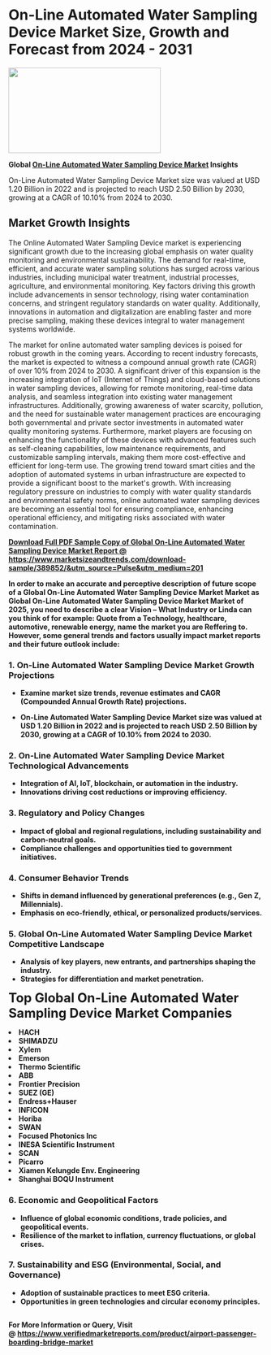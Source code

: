 <H1>On-Line Automated Water Sampling Device Market Size, Growth and Forecast from 2024 - 2031</H1><img class="aligncenter size-medium wp-image-584254" src="https://thirdeyenews.in/wp-content/uploads/2024/09/Global-Market-Research-300x168.jpeg" alt="" width="300" height="168" /><p><strong>Global&nbsp;<a href="https://www.marketsizeandtrends.com/download-sample/389852/&amp;utm_source=Pulse&amp;utm_medium=201">On-Line Automated Water Sampling Device Market</a> Insights</strong></p><p>On-Line Automated Water Sampling Device Market size was valued at USD 1.20 Billion in 2022 and is projected to reach USD 2.50 Billion by 2030, growing at a CAGR of 10.10% from 2024 to 2030.</p><p><h2>Market Growth Insights</h2> <p>The Online Automated Water Sampling Device market is experiencing significant growth due to the increasing global emphasis on water quality monitoring and environmental sustainability. The demand for real-time, efficient, and accurate water sampling solutions has surged across various industries, including municipal water treatment, industrial processes, agriculture, and environmental monitoring. Key factors driving this growth include advancements in sensor technology, rising water contamination concerns, and stringent regulatory standards on water quality. Additionally, innovations in automation and digitalization are enabling faster and more precise sampling, making these devices integral to water management systems worldwide.</p> <p><strong><a href="#"></a></strong></p> <p>The market for online automated water sampling devices is poised for robust growth in the coming years. According to recent industry forecasts, the market is expected to witness a compound annual growth rate (CAGR) of over 10% from 2024 to 2030. A significant driver of this expansion is the increasing integration of IoT (Internet of Things) and cloud-based solutions in water sampling devices, allowing for remote monitoring, real-time data analysis, and seamless integration into existing water management infrastructures. Additionally, growing awareness of water scarcity, pollution, and the need for sustainable water management practices are encouraging both governmental and private sector investments in automated water quality monitoring systems. Furthermore, market players are focusing on enhancing the functionality of these devices with advanced features such as self-cleaning capabilities, low maintenance requirements, and customizable sampling intervals, making them more cost-effective and efficient for long-term use. The growing trend toward smart cities and the adoption of automated systems in urban infrastructure are expected to provide a significant boost to the market's growth. With increasing regulatory pressure on industries to comply with water quality standards and environmental safety norms, online automated water sampling devices are becoming an essential tool for ensuring compliance, enhancing operational efficiency, and mitigating risks associated with water contamination. <p><strong><a href="#"></p><p><span class=""><strong>Download Full PDF Sample Copy of Global On-Line Automated Water Sampling Device Market Report</strong> @ <a href="https://www.marketsizeandtrends.com/download-sample/389852/&amp;utm_source=Pulse&amp;utm_medium=201" target="_blank">https://www.marketsizeandtrends.com/download-sample/389852/&amp;utm_source=Pulse&amp;utm_medium=201</a></span></p><p>In order to make an accurate and perceptive description of future scope of a Global&nbsp;On-Line Automated Water Sampling Device Market Market as Global&nbsp;On-Line Automated Water Sampling Device Market Market of 2025, you need to describe a clear Vision &ndash; What Industry or Linda can you think of for example: Quote from a Technology, healthcare, automotive, renewable energy, name the market you are Reffering to. However, some general trends and factors usually impact market reports and their future outlook include:</p><h3>1.&nbsp;<strong>On-Line Automated Water Sampling Device Market Growth Projections</strong></h3><ul><li>Examine market size trends, revenue estimates and CAGR (Compounded Annual Growth Rate) projections.</li><li><p>On-Line Automated Water Sampling Device Market size was valued at USD 1.20 Billion in 2022 and is projected to reach USD 2.50 Billion by 2030, growing at a CAGR of 10.10% from 2024 to 2030.</p></li></ul><h3>2.&nbsp;<strong>On-Line Automated Water Sampling Device Market Technological Advancements</strong></h3><ul><li>Integration of AI, IoT, blockchain, or automation in the industry.</li><li>Innovations driving cost reductions or improving efficiency.</li></ul><h3>3.&nbsp;<strong>Regulatory and Policy Changes</strong></h3><ul><li>Impact of global and regional regulations, including sustainability and carbon-neutral goals.</li><li>Compliance challenges and opportunities tied to government initiatives.</li></ul><h3>4.&nbsp;<strong>Consumer Behavior Trends</strong></h3><ul><li>Shifts in demand influenced by generational preferences (e.g., Gen Z, Millennials).</li><li>Emphasis on eco-friendly, ethical, or personalized products/services.</li></ul><h3>5.&nbsp;<strong>Global On-Line Automated Water Sampling Device Market Competitive Landscape</strong></h3><ul><li>Analysis of key players, new entrants, and partnerships shaping the industry.</li><li>Strategies for differentiation and market penetration.</li></ul><p data-pm-slice="1 1 []"><span style="color: inherit; font-family: inherit; font-size: 25px;">Top Global On-Line Automated Water Sampling Device Market Companies</span></p><div class="" data-test-id=""><p><li>HACH</li><li> SHIMADZU</li><li> Xylem</li><li> Emerson</li><li> Thermo Scientific</li><li> ABB</li><li> Frontier Precision</li><li> SUEZ (GE)</li><li> Endress+Hauser</li><li> INFICON</li><li> Horiba</li><li> SWAN</li><li> Focused Photonics Inc</li><li> INESA Scientific Instrument</li><li> SCAN</li><li> Picarro</li><li> Xiamen Kelungde Env. Engineering</li><li> Shanghai BOQU Instrument</li></p></div><h3>6.&nbsp;<strong>Economic and Geopolitical Factors</strong></h3><ul><li>Influence of global economic conditions, trade policies, and geopolitical events.</li><li>Resilience of the market to inflation, currency fluctuations, or global crises.</li></ul><h3>7.&nbsp;<strong>Sustainability and ESG (Environmental, Social, and Governance)</strong></h3><ul><li>Adoption of sustainable practices to meet ESG criteria.</li><li>Opportunities in green technologies and circular economy principles.</li></ul><h2><strong style="font-size: 14px;">For More Information or Query, Visit @&nbsp;</strong><a style="background-color: #ffffff; font-size: 14px;" href="https://www.marketsizeandtrends.com/report/on-line-automated-water-sampling-device-market/" target="_blank">https://www.verifiedmarketreports.com/product/airport-passenger-boarding-bridge-market</a></h2>
